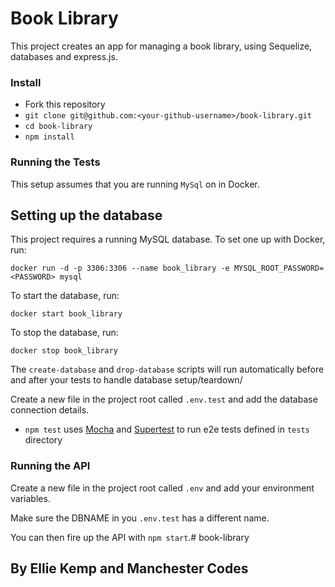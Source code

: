 # Book Library

This project creates an app for managing a book library, using Sequelize, databases and express.js.

### Install
- Fork this repository
- `git clone git@github.com:<your-github-username>/book-library.git`
- `cd book-library`
- `npm install`

### Running the Tests
This setup assumes that you are running `MySql` on in Docker.

## Setting up the database

This project requires a running MySQL database. To set one up with Docker, run:

```
docker run -d -p 3306:3306 --name book_library -e MYSQL_ROOT_PASSWORD=<PASSWORD> mysql
```
To start the database, run:

```
docker start book_library
```

To stop the database, run:

```
docker stop book_library
```

The `create-database` and `drop-database` scripts will run automatically before and after your tests to handle database setup/teardown/

Create a new file in the project root called `.env.test` and add the database connection details.


- `npm test` uses [Mocha](https://mochajs.org/) and [Supertest](https://www.npmjs.com/package/supertest) to run e2e tests defined in `tests` directory

### Running the API

Create a new file in the project root called `.env` and add your environment variables.

Make sure the DBNAME in you `.env.test` has a different name.

You can then fire up the API with `npm start`.# book-library

## By Ellie Kemp and Manchester Codes

